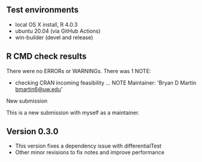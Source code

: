 ## Test environments
* local OS X install, R 4.0.3
* ubuntu 20.04 (via GitHub Actions)
* win-builder (devel and release)

## R CMD check results
There were no ERRORs or WARNINGs. There was 1 NOTE:

* checking CRAN incoming feasibility ... NOTE
Maintainer: 'Bryan D Martin <bmartin6@uw.edu>'

New submission

This is a new submission with myself as a maintainer.

## Version 0.3.0

* This version fixes a dependency issue with differentialTest
* Other minor revisions to fix notes and improve performance

